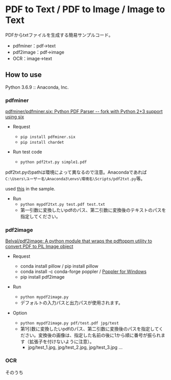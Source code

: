 # PDF to Text / PDF to Image / Image to Text

PDFからtxtファイルを生成する簡易サンプルコード。

- pdfminer：pdf→text
- pdf2image：pdf→image
- OCR：image→text

## How to use

Python 3.6.9 :: Anaconda, Inc.

### pdfminer

[pdfminer/pdfminer.six: Python PDF Parser -- fork with Python 2+3 support using six](https://github.com/pdfminer/pdfminer.six)

- Request 
    - `pip install pdfminer.six`
    - `pip install chardet`

- Run test code
  - `python pdf2txt.py simple1.pdf`

pdf2txt.pyのpathは環境によって異なるので注意。Anacondaであれば`C:\Users\ユーザー名\Anaconda3\envs\環境名\Scripts/pdf2txt.py`等。

used [this](https://github.com/pdfminer/pdfminer.six/blob/master/samples/simple1.pdf) in the sample.

- Run
  - `python mypdf2txt.py test.pdf test.txt`
  - 第一引数に変換したいpdfのパス、第二引数に変換後のテキストのパスを指定してください。

### pdf2image

[Belval/pdf2image: A python module that wraps the pdftoppm utility to convert PDF to PIL Image object](https://github.com/Belval/pdf2image)

- Request
  - conda install pillow / pip install pillow
  - conda install -c conda-forge poppler / [Poppler for Windows](http://blog.alivate.com.au/poppler-windows/)
  - pip install pdf2image

- Run
  - `python mypdf2image.py`
  - デフォルトの入力パスと出力パスが使用されます。
  
- Option
  - `python mypdf2image.py pdf/test.pdf jpg/test`
  - 第1引数に変換したいpdfのパス、第二引数に変換後のパスを指定してください。変換後の画像は、指定した名前の後に1から順に番号が振られます（拡張子を付けないように注意）。
    - jpg/test_1.jpg, jpg/test_2.jpg, jpg/test_3.jpg ...

### OCR

そのうち